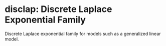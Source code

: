 # disclap: Discrete Laplace Exponential Family

Discrete Laplace exponential family for models such as a generalized linear model.


